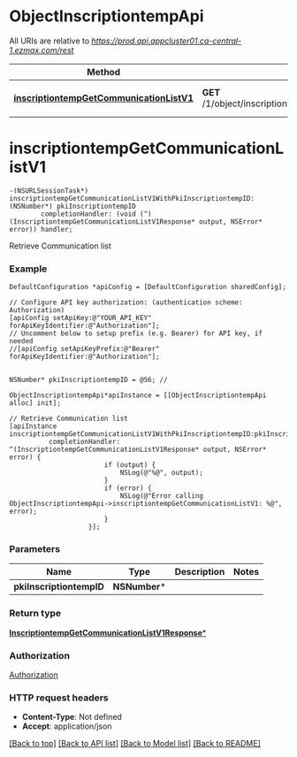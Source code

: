 # ObjectInscriptiontempApi

All URIs are relative to *https://prod.api.appcluster01.ca-central-1.ezmax.com/rest*

Method | HTTP request | Description
------------- | ------------- | -------------
[**inscriptiontempGetCommunicationListV1**](ObjectInscriptiontempApi.md#inscriptiontempgetcommunicationlistv1) | **GET** /1/object/inscriptiontemp/{pkiInscriptiontempID}/getCommunicationList | Retrieve Communication list


# **inscriptiontempGetCommunicationListV1**
```objc
-(NSURLSessionTask*) inscriptiontempGetCommunicationListV1WithPkiInscriptiontempID: (NSNumber*) pkiInscriptiontempID
        completionHandler: (void (^)(InscriptiontempGetCommunicationListV1Response* output, NSError* error)) handler;
```

Retrieve Communication list



### Example
```objc
DefaultConfiguration *apiConfig = [DefaultConfiguration sharedConfig];

// Configure API key authorization: (authentication scheme: Authorization)
[apiConfig setApiKey:@"YOUR_API_KEY" forApiKeyIdentifier:@"Authorization"];
// Uncomment below to setup prefix (e.g. Bearer) for API key, if needed
//[apiConfig setApiKeyPrefix:@"Bearer" forApiKeyIdentifier:@"Authorization"];


NSNumber* pkiInscriptiontempID = @56; // 

ObjectInscriptiontempApi*apiInstance = [[ObjectInscriptiontempApi alloc] init];

// Retrieve Communication list
[apiInstance inscriptiontempGetCommunicationListV1WithPkiInscriptiontempID:pkiInscriptiontempID
          completionHandler: ^(InscriptiontempGetCommunicationListV1Response* output, NSError* error) {
                        if (output) {
                            NSLog(@"%@", output);
                        }
                        if (error) {
                            NSLog(@"Error calling ObjectInscriptiontempApi->inscriptiontempGetCommunicationListV1: %@", error);
                        }
                    }];
```

### Parameters

Name | Type | Description  | Notes
------------- | ------------- | ------------- | -------------
 **pkiInscriptiontempID** | **NSNumber***|  | 

### Return type

[**InscriptiontempGetCommunicationListV1Response***](InscriptiontempGetCommunicationListV1Response.md)

### Authorization

[Authorization](../README.md#Authorization)

### HTTP request headers

 - **Content-Type**: Not defined
 - **Accept**: application/json

[[Back to top]](#) [[Back to API list]](../README.md#documentation-for-api-endpoints) [[Back to Model list]](../README.md#documentation-for-models) [[Back to README]](../README.md)

